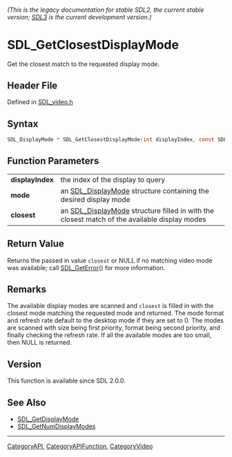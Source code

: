 ###### (This is the legacy documentation for stable SDL2, the current stable version; [SDL3](https://wiki.libsdl.org/SDL3/) is the current development version.)
# SDL_GetClosestDisplayMode

Get the closest match to the requested display mode.

## Header File

Defined in [SDL_video.h](https://github.com/libsdl-org/SDL/blob/SDL2/include/SDL_video.h)

## Syntax

```c
SDL_DisplayMode * SDL_GetClosestDisplayMode(int displayIndex, const SDL_DisplayMode * mode, SDL_DisplayMode * closest);

```

## Function Parameters

|                      |                                                                                                                 |
| -------------------- | --------------------------------------------------------------------------------------------------------------- |
| **displayIndex**     | the index of the display to query                                                                               |
| **mode**             | an [SDL_DisplayMode](SDL_DisplayMode) structure containing the desired display mode                             |
| **closest**          | an [SDL_DisplayMode](SDL_DisplayMode) structure filled in with the closest match of the available display modes |

## Return Value

Returns the passed in value `closest` or NULL if no matching video mode was
available; call [SDL_GetError](SDL_GetError)() for more information.

## Remarks

The available display modes are scanned and `closest` is filled in with the
closest mode matching the requested mode and returned. The mode format and
refresh rate default to the desktop mode if they are set to 0. The modes
are scanned with size being first priority, format being second priority,
and finally checking the refresh rate. If all the available modes are too
small, then NULL is returned.

## Version

This function is available since SDL 2.0.0.

## See Also

- [SDL_GetDisplayMode](SDL_GetDisplayMode)
- [SDL_GetNumDisplayModes](SDL_GetNumDisplayModes)

----
[CategoryAPI](CategoryAPI), [CategoryAPIFunction](CategoryAPIFunction), [CategoryVideo](CategoryVideo)

